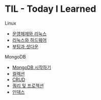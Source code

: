 # TIL - Today I Learned

Linux
- [운영체제와 리눅스](https://github.com/dee021/TIL/blob/main/Linux/OS_and_Linux.md)
- [리눅스와 하드웨어](https://github.com/dee021/TIL/blob/main/Linux/Linux_and_Hardware.md)
- [부팅과 셧다운](https://github.com/dee021/TIL/blob/main/Linux/Booting_and_Shutdown.md)

MongoDB
- [MongoDB 시작하기](https://github.com/dee021/TIL/blob/main/MongoDB/01_Start_to_Mongo.md)
- [컬렉션](https://github.com/dee021/TIL/blob/main/MongoDB/02_Collection.md)
- [CRUD](https://github.com/dee021/TIL/blob/main/MongoDB/03_Document_DRUD.md)
- [쿼리 및 프로젝션](https://github.com/dee021/TIL/blob/main/MongoDB/04_Query_and_Projection.md)
- [인덱스](https://github.com/dee021/TIL/blob/main/MongoDB/05_Index.md)
